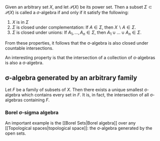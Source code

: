 
Given an arbitrary set $X$, and let $\mathcal{P}(X)$ be its power set. Then a subset $\Sigma \subset \mathcal{P}(X)$ is called a $\sigma$-algebra if and only if it satisfy the following:
1. $X$ is in $\Sigma$
2. $\Sigma$ is closed under complementation: If $A \in \Sigma$, then $X \backslash A \in \Sigma$.
3. $\Sigma$ is closed under unions: If $A_1, \dots, A_n \in \Sigma$, then $A_1 \cup\dots\cup A_n \in \Sigma$.

From these properties, it follows that the σ-algebra is also closed under countable intersections.

An interesting property is that the intersection of a collection of σ-algebras is also a σ-algebra.

## σ-algebra generated by an arbitrary family

Let $F$ be a family of subsets of $X$. Then there exists a unique smallest σ-algebra which contains every set in $F$. It is, in fact, the intersection of all σ-algebras containing $F$.

### Borel σ-sigma algebra
An important example is the [[Borel Sets|Borel algebra]] over any [[Topological spaces|topological space]]: the σ-algebra generated by the open sets.

